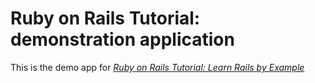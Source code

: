 # Ruby on Rails Tutorial: demonstration application

This is the demo app for [*Ruby on Rails Tutorial: Learn Rails by Example*](http://railstutorial.org)